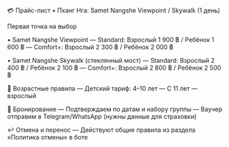 💳 Прайс-лист • Пханг Нга: Samet Nangshe Viewpoint / Skywalk (1 день)

Первая точка на выбор

• Samet Nangshe Viewpoint
  — Standard: Взрослый 1 900 ฿ / Ребёнок 1 600 ฿
  — Comfort+: Взрослый 2 300 ฿ / Ребёнок 2 000 ฿

• Samet Nangshe Skywalk (стеклянный мост)
  — Standard: Взрослый 2 400 ฿ / Ребёнок 2 100 ฿
  — Comfort+: Взрослый 2 800 ฿ / Ребёнок 2 500 ฿

👶 Возрастные правила
— Детский тариф: 4–10 лет
— С 11 лет — взрослый

🧾 Бронирование
— Подтверждаем по датам и набору группы
— Ваучер отправим в Telegram/WhatsApp (нужны данные для страховки)

↩️ Отмена и перенос
— Действуют общие правила из раздела «Политика отмены» в боте
